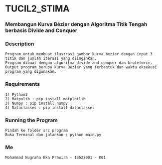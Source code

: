 # TUCIL2_STIMA
### Membangun Kurva Bézier dengan Algoritma Titik Tengah berbasis Divide and Conquer

### Description
```
Program untuk membuat ilustrasi gambar kurva bezier dengan input 3 titik dan jumlah iterasi yang diinginkan.
Program dibuat dengan algoritma divide and conquer dan bruteforce.
Output program berupa kurva Bezier yang terbentuk dan waktu eksekusi program yang digunakan. 
```

### Requirements
```
1) Python3
2) Matpolib : pip install matplotlib
3) Numpy : pip install numpy
4) Dataclasses : pip install dataclasses
```

### Running the Program
```
Pindah ke folder src program
Buka Terminal dan jalankan : python main.py
```

### Me
```
Mohammad Nugraha Eka Prawira - 13522001 - K01
```
